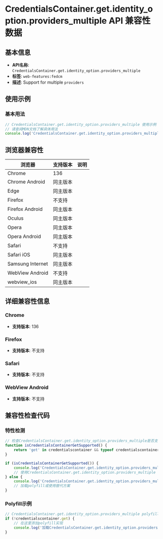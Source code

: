 # CredentialsContainer.get.identity_option.providers_multiple API 兼容性数据

## 基本信息

- **API名称**: `CredentialsContainer.get.identity_option.providers_multiple`
- **标签**: `web-features:fedcm`
- **描述**: Support for multiple `providers`

## 使用示例

### 基本用法

```javascript
// CredentialsContainer.get.identity_option.providers_multiple 使用示例
// 请查阅MDN文档了解具体用法
console.log('CredentialsContainer.get.identity_option.providers_multiple API');
```

## 浏览器兼容性

| 浏览器 | 支持版本 | 说明 |
|--------|----------|------|
| Chrome | 136 |  |
| Chrome Android | 同主版本 |  |
| Edge | 同主版本 |  |
| Firefox | 不支持 |  |
| Firefox Android | 同主版本 |  |
| Oculus | 同主版本 |  |
| Opera | 同主版本 |  |
| Opera Android | 同主版本 |  |
| Safari | 不支持 |  |
| Safari iOS | 同主版本 |  |
| Samsung Internet | 同主版本 |  |
| WebView Android | 不支持 |  |
| webview_ios | 同主版本 |  |

## 详细兼容性信息

### Chrome

- **支持版本**: 136

### Firefox

- **支持版本**: 不支持

### Safari

- **支持版本**: 不支持

### WebView Android

- **支持版本**: 不支持

## 兼容性检查代码

### 特性检测

```javascript
// 检查CredentialsContainer.get.identity_option.providers_multiple是否支持
function isCredentialsContainerGetSupported() {
    return 'get' in credentialscontainer && typeof credentialscontainer.get === 'function';
}

if (isCredentialsContainerGetSupported()) {
    console.log('CredentialsContainer.get.identity_option.providers_multiple 支持');
    // 使用CredentialsContainer.get.identity_option.providers_multiple
} else {
    console.log('CredentialsContainer.get.identity_option.providers_multiple 不支持，需要polyfill');
    // 加载polyfill或使用替代方案
}
```

### Polyfill示例

```javascript
// CredentialsContainer.get.identity_option.providers_multiple polyfill
if (!credentialscontainer.get) {
    // 在这里添加polyfill实现
    console.log('加载CredentialsContainer.get.identity_option.providers_multiple polyfill');
}
```

